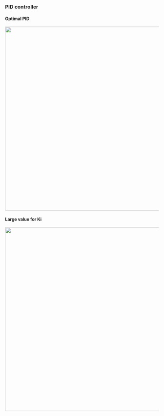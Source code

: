 ### PID controller
#### Optimal PID
<img src="https://github.com/vism2889/RAS_PROJECTS/blob/master/images/optimalPID.gif" width="600">

#### Large value for Ki

<img src="https://github.com/vism2889/RAS_PROJECTS/blob/master/images/badIntegralPID.gif" width="600">
